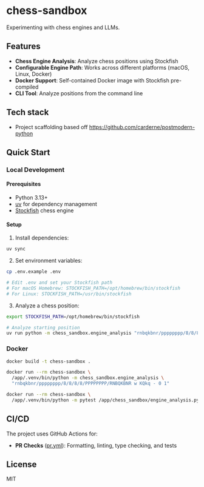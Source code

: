 # chess-sandbox

Experimenting with chess engines and LLMs.

## Features

- **Chess Engine Analysis**: Analyze chess positions using Stockfish
- **Configurable Engine Path**: Works across different platforms (macOS, Linux, Docker)
- **Docker Support**: Self-contained Docker image with Stockfish pre-compiled
- **CLI Tool**: Analyze positions from the command line

## Tech stack

 * Project scaffolding based off https://github.com/carderne/postmodern-python

## Quick Start

### Local Development

#### Prerequisites
- Python 3.13+
- [uv](https://docs.astral.sh/uv/) for dependency management
- [Stockfish](https://stockfishchess.org/download/) chess engine

#### Setup

1. Install dependencies:
```bash
uv sync
```

2. Set environment variables:
```bash
cp .env.example .env

# Edit .env and set your Stockfish path
# For macOS Homebrew: STOCKFISH_PATH=/opt/homebrew/bin/stockfish
# For Linux: STOCKFISH_PATH=/usr/bin/stockfish
```

3. Analyze a chess position:
```bash
export STOCKFISH_PATH=/opt/homebrew/bin/stockfish

# Analyze starting position
uv run python -m chess_sandbox.engine_analysis "rnbqkbnr/pppppppp/8/8/8/8/PPPPPPPP/RNBQKBNR w KQkq - 0 1"
```

### Docker

```bash
docker build -t chess-sandbox .

docker run --rm chess-sandbox \
  /app/.venv/bin/python -m chess_sandbox.engine_analysis \
  "rnbqkbnr/pppppppp/8/8/8/8/PPPPPPPP/RNBQKBNR w KQkq - 0 1"

docker run --rm chess-sandbox \
  /app/.venv/bin/python -m pytest /app/chess_sandbox/engine_analysis.py -v
```

## CI/CD

The project uses GitHub Actions for:
- **PR Checks** ([pr.yml](.github/workflows/pr.yml)): Formatting, linting, type checking, and tests

## License

MIT
